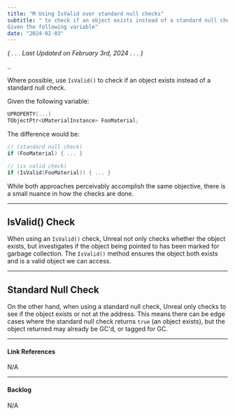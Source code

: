 ```yaml
---
title: "M Using IsValid over standard null checks"
subtitle: " to check if an object exists instead of a standard null check.
Given the following variable"
date: "2024-02-03"
---
```


*{ . . . Last Updated on February 3rd, 2024 . . . }*

..

Where possible, use `IsValid()` to check if an object exists instead of a standard null check.

Given the following variable:

```cpp
UPROPERTY(...)
TObjectPtr<UMaterialInstance> FooMaterial;
```

The difference would be:

```cpp
// (standard null check)
if (FooMaterial) { ... }
```

```cpp
// (is valid check)
if (IsValid(FooMaterial)) { ... }
```

While both approaches perceivably accomplish the same objective, there is a small nuance in how the checks are done.

---
## IsValid() Check

When using an `IsValid()` check, Unreal not only checks whether the object exists, but investigates if the object being pointed to has been marked for garbage collection. The `IsValid()` method ensures the object both exists and is a valid object we can access.

---
## Standard Null Check

On the other hand, when using a standard null check, Unreal only checks to see if the object exists or not at the address. This means there can be edge cases where the standard null check returns `true` (an object exists), but the object returned may already be GC'd, or tagged for GC.

---
#### Link References
N/A

---
#### Backlog
N/A 